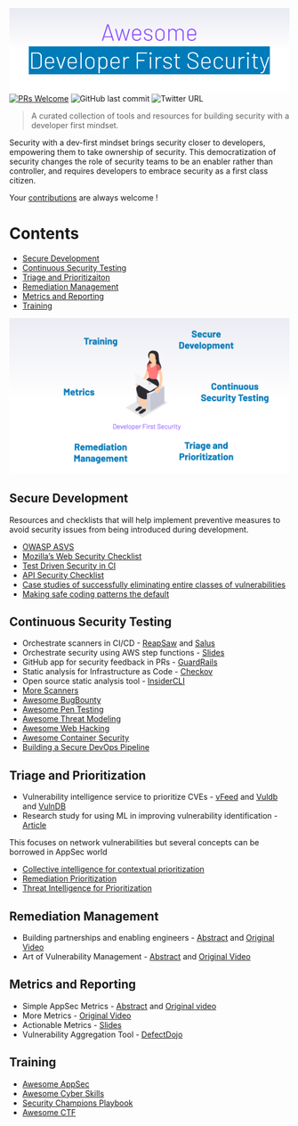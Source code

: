 
![Banner](./img/Banner.png)
 [![PRs Welcome](https://img.shields.io/badge/PRs-welcome-brightgreen.svg?style=flat-square)](http://makeapullrequest.com) ![GitHub last commit](https://img.shields.io/github/last-commit/h-parikh/awesome-dev-first-security) ![Twitter URL](https://img.shields.io/twitter/url?style=social&url=https%3A%2F%2Fgithub.com%2Fh-parikh%2Fawesome-dev-first-security%2F) 


> A curated collection of tools and resources for building security with a developer first mindset.

Security with a dev-first mindset brings security closer to developers, empowering them to take ownership of security. This democratization of security changes the role of security teams to be an enabler rather than controller, and requires developers to embrace security as a first class citizen.

Your [contributions](https://github.com/h-parikh/awesome-dev-first-security/blob/main/contributing.md/) are always welcome !

# Contents
- [Secure Development](#secure-development)
- [Continuous Security Testing](#continuous-security-testing)
- [Triage and Prioritizaiton](#triage-and-prioritization)
- [Remediation Management](#remediation-management)
- [Metrics and Reporting](#metrics-and-reporting)
- [Training](#training)

![Lifecycle](./img/Lifecycle.png)

## Secure Development
Resources and checklists that will help implement preventive measures to avoid security issues from being introduced during development.
- [OWASP ASVS](https://github.com/OWASP/ASVS/)
- [Mozilla’s Web Security Checklist](https://github.com/mozilla-services/websec-check/)
- [Test Driven Security in CI](https://www.youtube.com/watch?v=e2axToBYD68/)
- [API Security Checklist](https://github.com/shieldfy/API-Security-Checklist/)
- [Case studies of successfully eliminating entire classes of vulnerabilities](https://docs.google.com/presentation/d/1neDK74PT-y2zt-nOV0fN80m0TJeoBRp9iVZp8R78Jbg/edit#slide=id.g2baad2bc301217d9_10/)
- [Making safe coding patterns the default](https://www.slideshare.net/morganroman/banfootguns-devseccon-2019/)


## Continuous Security Testing
- Orchestrate scanners in CI/CD - [ReapSaw](https://github.com/dowjones/reapsaw/) and [Salus](https://github.com/coinbase/salus/)
- Orchestrate security using AWS step functions - [Slides](https://www.deepsec.net/docs/Slides/2018/Orchestrating_Security_Tooling_With_AWS_Step_Functions_Jules_Denardou_Justin_Massey.pdf/)
- GitHub app for security feedback in PRs - [GuardRails](https://github.com/apps/guardrails/)
- Static analysis for Infrastructure as Code - [Checkov](https://github.com/bridgecrewio/checkov/)
- Open source static analysis tool - [InsiderCLI](https://github.com/insidersec/insider/)
- [More Scanners](https://github.com/devsecops/awesome-devsecops#automation/)
- [Awesome BugBounty](https://github.com/djadmin/awesome-bug-bounty/)
- [Awesome Pen Testing](https://github.com/enaqx/awesome-pentest/)
- [Awesome Threat Modeling](https://github.com/redshiftzero/awesome-threat-modeling/)
- [Awesome Web Hacking](https://github.com/infoslack/awesome-web-hacking/)
- [Awesome Container Security](https://github.com/kai5263499/awesome-container-security/)
- [Building a Secure DevOps Pipeline](https://www.youtube.com/watch?v=IAzPKzwY-ks/)

## Triage and Prioritization
- Vulnerability intelligence service to prioritize CVEs - [vFeed](https://vfeed.io/) and [Vuldb](https://vuldb.com/) and [VulnDB](https://vulndb.cyberriskanalytics.com/)
- Research study for using ML in improving vulnerability identification - [Article](http://asankhaya.github.io/pdf/Effective-Identification-of-Vulnerabilities-using-Machine-Learning.pdf/)

This focuses on network vulnerabilities but several concepts can be borrowed in AppSec world 
- [Collective intelligence for contextual prioritization](https://delvesecurity.com/contextual-prioritization-score/)
- [Remediation Prioritization](https://delvesecurity.com/re-defining-vulnerability-remediation-prioritization/)
- [Threat Intelligence for Prioritization](https://delvesecurity.com/automating-threat-intel-with-machine-learning-extracting-the-underlying-concepts-from-underground-discussions-and-osint/)

## Remediation Management
- Building partnerships and enabling engineers - [Abstract](https://tldrsec.com/blog/appsec-cali-2019/#a-pragmatic-approach-for-internal-security-partnerships/) and [Original Video](https://www.youtube.com/watch?v=HIdexRqjpWc/)
- Art of Vulnerability Management - [Abstract](https://tldrsec.com/blog/appsec-cali-2019/#the-art-of-vulnerability-management/) and [Original Video](https://www.youtube.com/watch?v=EkyY1q2-JBI/)

## Metrics and Reporting
- Simple AppSec Metrics - [Abstract](https://tldrsec.com/blog/data-driven-bug-bounty/) and [Original video](https://www.youtube.com/watch?v=2TWY74MgTrc/)
- More Metrics - [Original Video](https://youtu.be/BxXV1pVSMn0?t=1751/)
- Actionable Metrics - [Slides](https://published-prd.lanyonevents.com/published/rsaus20/sessionsFiles/18075/2020_USA20_RMG-F02_01_beating-security-inertia-with-actionable-KPIs.pdf)
- Vulnerability Aggregation Tool - [DefectDojo](https://github.com/DefectDojo/django-DefectDojo/)


## Training
- [Awesome AppSec](https://github.com/paragonie/awesome-appsec/)
- [Awesome Cyber Skills](https://github.com/joe-shenouda/awesome-cyber-skills/)
- [Security Champions Playbook](https://github.com/c0rdis/security-champions-playbook/)
- [Awesome CTF](https://github.com/apsdehal/awesome-ctf/)


